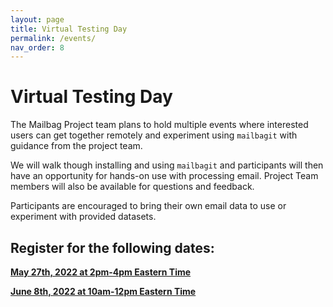 ```yaml
---
layout: page
title: Virtual Testing Day
permalink: /events/
nav_order: 8
---
```


# Virtual Testing Day

The Mailbag Project team plans to hold multiple events where interested users can get together remotely and experiment using `mailbagit` with guidance from the project team.

We will walk though installing and using `mailbagit` and participants will then have an opportunity for hands-on use with processing email. Project Team members will also be available for questions and feedback.

Participants are encouraged to bring their own email data to use or experiment with provided datasets. 

## Register for the following dates:

[**May 27th, 2022 at 2pm-4pm Eastern Time**](https://albany.zoom.us/meeting/register/tJUod-qspj4sHtKlPU4veaZZmVaZgOacWLwM)

[**June 8th, 2022 at 10am-12pm Eastern Time**](https://albany.zoom.us/meeting/register/tJAodOCsrzwjE9wrzE_8BDVz9fltYfEaj_EG)
